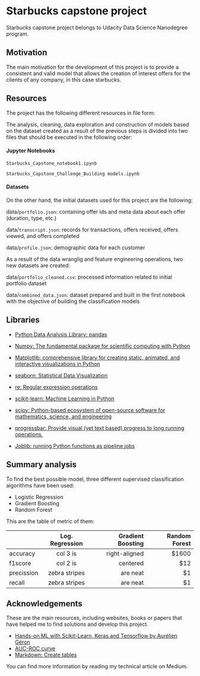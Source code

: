 # Starbucks capstone project

Starbucks capstone project belongs to Udacity Data Science Nanodegree program.

## Motivation

The main motivation for the development of this project is to provide a consistent and valid model that allows the creation of interest offers for the clients of any company, in this case starbucks.

## Resources


The project has the following different resources in file form:

The analysis, cleaning, data exploration and construction of models based on the dataset created as a result of the previous steps is divided into two files that should be executed in the following order:

#### Jupyter Notebooks

`Starbucks_Capstone_notebook1.ipynb`

`Starbucks_Capstone_Challenge_Building models.ipynb`

#### Datasets

On the other hand, the initial datasets used for this project are the following:

data/`portfolio.json`: containing offer ids and meta data about each offer (duration, type, etc.)

data/`transcript.json`: records for transactions, offers received, offers viewed, and offers completed

data/`profile.json`: demographic data for each customer


As a result of the data wranglig and feature engineering operations, two new datasets are created:

data/`portfolio_cleaned.csv`: processed information related to initial portfolio dataset

data/`combined_data.json`: dataset prepared and built in the first notebook with the objective of building the classification models

## Libraries

* [Python Data Analysis Library: pandas](https://pandas.pydata.org/)

* [Numpy: The fundamental package for scientific computing with Python](http://www.numpy.org/)

* [Matplotlib: comprehensive library for creating static, animated, and interactive visualizations in Python](https://matplotlib.org/)

* [seaborn: Statistical Data Visualization](https://seaborn.pydata.org/)

* [re: Regular expression operations](https://docs.python.org/3/library/re.html)

* [scikit-learn: Machine Learning in Python](https://scikit-learn.org/stable/)

* [scipy: Python-based ecosystem of open-source software for mathematics, science, and engineering](https://www.scipy.org/)

* [progressbar: Provide visual (yet text based) progress to long running operations.](https://pypi.org/project/progressbar2/)

* [Joblib: running Python functions as pipeline jobs](https://joblib.readthedocs.io/en/latest/)

## Summary analysis

To find the best possible model, three different supervised classification algorithms have been used:

* Logistic Regression
* Gradient Boosting
* Random Forest

This are the table of metric of them:

|                 | Log. Regression | Gradient Boosting | Random Forest  |
| -------------   |:---------------:| -----------------:| --------------:|
| accuracy        | col 3 is        | right-aligned     | $1600          |
| f1score         | col 2 is        | centered          |   $12          |
| precission      | zebra stripes   | are neat          |    $1          |
| recall          | zebra stripes   | are neat          |    $1          |

## Acknowledgements


These are the main resources, including websites, books or papers that have helped me to find solutions and develop this project.

* [Hands-on ML with Scikit-Learn, Keras and Tensorflow by Aurélien Géron](https://www.oreilly.com/library/view/hands-on-machine-learning/9781492032632/)
* [AUC-ROC curve](https://developers.google.com/machine-learning/crash-course/classification/roc-and-auc)
* [Markdown: Create tables](https://www.makeuseof.com/tag/create-markdown-table/)

You can find more information by reading my technical article on Medium.
